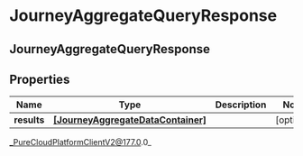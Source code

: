 # JourneyAggregateQueryResponse

## JourneyAggregateQueryResponse

## Properties

|Name | Type | Description | Notes|
|------------ | ------------- | ------------- | -------------|
| **results** | [**[JourneyAggregateDataContainer]**]([JourneyAggregateDataContainer]) |  | [optional] |



_PureCloudPlatformClientV2@177.0.0_
